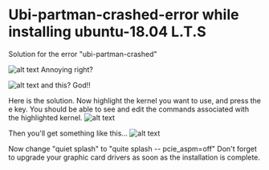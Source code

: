 # Ubi-partman-crashed-error while installing ubuntu-18.04 L.T.S
Solution for the error "ubi-partman-crashed"



![alt text](https://www.google.com/url?sa=i&source=images&cd=&cad=rja&uact=8&ved=2ahUKEwi1pqG89YbhAhWCXSsKHWHBBDMQjRx6BAgBEAU&url=https%3A%2F%2Faskubuntu.com%2Fquestions%2F852102%2Fubi-part-man-failed-with-exit-extension-10-further-information-can-be-found-in-v&psig=AOvVaw38vf_5mIz10KU5p8DD47Ds&ust=1552834500330558.png)
Annoying right?

![alt text](https://www.google.com/url?sa=i&source=images&cd=&cad=rja&uact=8&ved=2ahUKEwjSq9zs9YbhAhUTfn0KHa_yDdEQjRx6BAgBEAU&url=http%3A%2F%2Fwww.alessandromasciadri.com%2Fwise%2Flinux%2Fthe-volume-boot-has-only-0-bytes-disk-space-remaining%2F&psig=AOvVaw1xcVBimu2agkj75nI0V_Sb&ust=1552834598707509.png)
and this? God!!

Here is the solution.
Now highlight the kernel you want to use, and press the e key. You should be able to see and edit the commands associated with the highlighted kernel.
![alt text](https://www.google.com/url?sa=i&source=images&cd=&cad=rja&uact=8&ved=2ahUKEwir-Y-g9obhAhUSX30KHa-9AVkQjRx6BAgBEAU&url=https%3A%2F%2Fmedium.com%2F%40mmiglier%2Fubuntu-installation-on-usb-stick-with-pure-efi-boot-mac-compatible-469ad33645c9&psig=AOvVaw007vtb1zQdU5mv5yENItwy&ust=1552834706347144.png)

Then you'll get something like this...
![alt text](https://www.google.com/url?sa=i&source=images&cd=&cad=rja&uact=8&ved=2ahUKEwj4sqXI-IbhAhUjhuYKHZmqBXEQjRx6BAgBEAU&url=https%3A%2F%2Fwww.dell.com%2Fsupport%2Farticle%2Fus%2Fen%2F04%2Fsln306327%2Fmanual-nomodeset-kernel-boot-line-option-for-linux-booting%3Flang%3Den&psig=AOvVaw3ajPTAkgAy2jNUdZ7bMvWl&ust=1552835281688116.png)

Now change "quiet splash" to "quite splash -- pcie_aspm=off"
Don't forget to upgrade your graphic card drivers as soon as the installation is complete.






